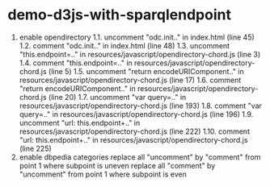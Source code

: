 # demo-d3js-with-sparqlendpoint

1. enable opendirectory
    1.1. uncomment "odc.init.." in index.html (line 45) 
    1.2. comment "odc.init.." in index.html (line 48)
    1.3. uncomment "this.endpoint=.." in resources/javascript/opendirectory-chord.js (line 3)
    1.4. comment "this.endpoint=.." in resources/javascript/opendirectory-chord.js (line 5)
    1.5. uncomment "return encodeURIComponent.." in resources/javascript/opendirectory-chord.js (line 17)
    1.6. comment "return encodeURIComponent.." in resources/javascript/opendirectory-chord.js (line 20) 
    1.7. uncomment "var query=.." in resources/javascript/opendirectory-chord.js (line 193)
    1.8. comment "var query=.." in resources/javascript/opendirectory-chord.js (line 196)
    1.9. uncomment "url: this.endpoint+.." in resources/javascript/opendirectory-chord.js (line 222)
    1.10. comment "url: this.endpoint+.." in resources/javascript/opendirectory-chord.js (line 225)
2. enable dbpedia categories
    replace all "uncomment" by "comment" from point 1 where subpoint is uneven
    replace all "comment" by "uncomment" from point 1 where subpoint is even
